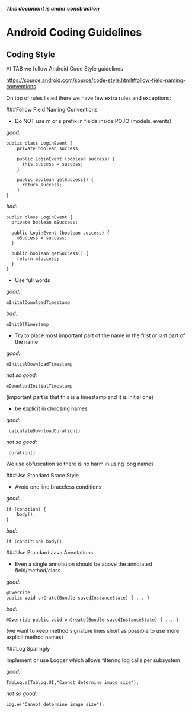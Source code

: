 ***This document is under construction***

Android Coding Guidelines
=========================

Coding Style
------------

At TAB we follow Android Code Style guidelines

https://source.android.com/source/code-style.html#follow-field-naming-conventions

On top of rules listed there we have few extra rules and exceptions:

###Follow Field Naming Conventions

- Do NOT use m or s prefix in fields inside POJO (models, events)

*good:* 

    public class LoginEvent {
        private boolean success;
        
        public LoginEvent (boolean success) {
          this.success = success;
        }
   
        public boolean getSuccess() {
          return success;
        }
    }

*bad:*

    public class LoginEvent {
      private boolean mSuccess;
      
      public LoginEvent (boolean success) {
        mSuccess = success;
      }
   
      public boolean getSuccess() {
        return mSuccess;
      }
    }

- Use full words

*good:* 

    mInitalDownloadTimestamp

*bad:* 

    mInitDlTimestamp

- Try to place most important part of the name in the first or last part of the name

*good:* 

    mInitialDownloadTimestamp

*not so good:* 

    mDownloadInitialTimestamp

(important part is that this is a timestamp and it is initial one)

- be explicit in choosing names

*good:*

     calculateDownloadDuration()

*not so good:* 

     duration()

We use obfuscation so there is no harm in using long names

###Use Standard Brace Style

- Avoid one line braceless conditions

*good:* 

    if (condtion) {
        body();
    }

*bad:* 

    if (condition) body();

###Use Standard Java Annotations

- Even a single annotation should be above the annotated field/method/class

*good:*

    @Override
    public void onCrate(Bundle savedInstanceState) { ... }

*bad:*

    @Override public void onCreate(Bundle savedInstanceState) { ... }

(we want to keep method signature lines short as possible to use more explicit method names)


###Log Sparingly

Implement or use Logger which allows filtering log calls per subsystem

*good:*

    TabLog.e(TabLog.UI,"Cannot determine image size");

*not so good:*

    Log.e("Cannot determine image size");
